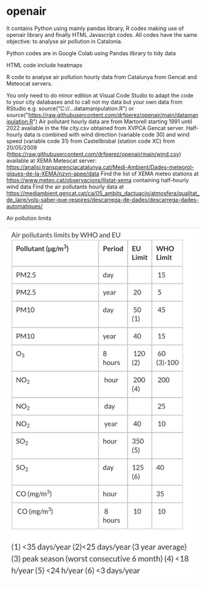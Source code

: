 # openair

It contains Python using mainly pandas library, R codes making use of openair library and finally HTML Javascript codes. All codes have the same objective: to analyse air pollution in Catalonia.

Python codes are in Google Colab using Pandas library to tidy data

HTML code include heatmaps

R code to analyse air pollution hourly data from Catalunya from Gencat and Meteocat servers.

You only need to do minor edition at Visual Code Studio to adapt the code to your city databases and to call not my data but your own data from RStudio 
e.g. source("C://...datamanipulation.R") or source("https://raw.githubusercontent.com/drfperez/openair/main/datamanipulation.R")
Air pollutant hourly data are from Martorell starting 1991 until 2022 available in the file city.csv obtained from XVPCA Gencat server.
Half-hourly data is combined with wind direction (variable code 30) and wind speed (variable code 31) from Castellbisbal (station code XC) from 20/05/2009 (https://raw.githubusercontent.com/drfperez/openair/main/wind.csv) available at XEMA Meteocat server: https://analisi.transparenciacatalunya.cat/Medi-Ambient/Dades-meteorol-giques-de-la-XEMA/nzvn-apee/data
Find the list of XEMA meteo stations at https://www.meteo.cat/observacions/llistat-xema containing half-hourly wind data
Find the air pollutants hourly data at https://mediambient.gencat.cat/ca/05_ambits_dactuacio/atmosfera/qualitat_de_laire/vols-saber-que-respires/descarrega-de-dades/descarrega-dades-automatiques/

Air pollution limits
 
![alt text](https://github.com/drfperez/openair/raw/main/airpollutionlimits.jpg)
